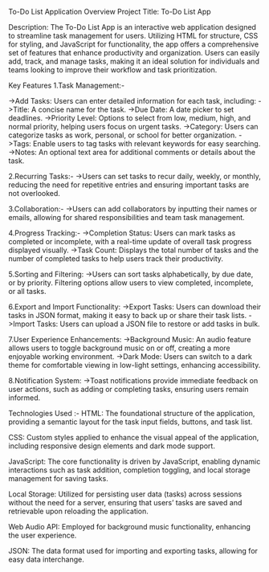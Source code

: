 To-Do List Application Overview
Project Title: To-Do List App

Description: The To-Do List App is an interactive web application designed to streamline task management for users. Utilizing HTML for structure, CSS for styling, and JavaScript for functionality, the app offers a comprehensive set of features that enhance productivity and organization. Users can easily add, track, and manage tasks, making it an ideal solution for individuals and teams looking to improve their workflow and task prioritization.

Key Features
1.Task Management:-

->Add Tasks: Users can enter detailed information for each task, including:
->Title: A concise name for the task.
->Due Date: A date picker to set deadlines.
->Priority Level: Options to select from low, medium, high, and normal priority, helping users focus on urgent tasks.
->Category: Users can categorize tasks as work, personal, or school for better organization.
->Tags: Enable users to tag tasks with relevant keywords for easy searching.
->Notes: An optional text area for additional comments or details about the task.

2.Recurring Tasks:-
->Users can set tasks to recur daily, weekly, or monthly, reducing the need for repetitive entries and ensuring important tasks are not overlooked.

3.Collaboration:-
->Users can add collaborators by inputting their names or emails, allowing for shared responsibilities and team task management.

4.Progress Tracking:-
->Completion Status: Users can mark tasks as completed or incomplete, with a real-time update of overall task progress displayed visually.
->Task Count: Displays the total number of tasks and the number of completed tasks to help users track their productivity.

5.Sorting and Filtering:
->Users can sort tasks alphabetically, by due date, or by priority. Filtering options allow users to view completed, incomplete, or all tasks.

6.Export and Import Functionality:
->Export Tasks: Users can download their tasks in JSON format, making it easy to back up or share their task lists.
->Import Tasks: Users can upload a JSON file to restore or add tasks in bulk.

7.User Experience Enhancements:
->Background Music: An audio feature allows users to toggle background music on or off, creating a more enjoyable working environment.
->Dark Mode: Users can switch to a dark theme for comfortable viewing in low-light settings, enhancing accessibility.

8.Notification System:
->Toast notifications provide immediate feedback on user actions, such as adding or completing tasks, ensuring users remain informed.

Technologies Used :-
HTML: The foundational structure of the application, providing a semantic layout for the task input fields, buttons, and task list.

CSS: Custom styles applied to enhance the visual appeal of the application, including responsive design elements and dark mode support.

JavaScript: The core functionality is driven by JavaScript, enabling dynamic interactions such as task addition, completion toggling, and local storage management for saving tasks.

Local Storage: Utilized for persisting user data (tasks) across sessions without the need for a server, ensuring that users’ tasks are saved and retrievable upon reloading the application.

Web Audio API: Employed for background music functionality, enhancing the user experience.

JSON: The data format used for importing and exporting tasks, allowing for easy data interchange.
